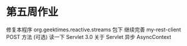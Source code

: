 
# 第五周作业

修复本程序 org.geektimes.reactive.streams 包下
继续完善 my-rest-client POST 方法
(可选) 读一下 Servlet 3.0 关于 Servlet 异步
AsyncContext